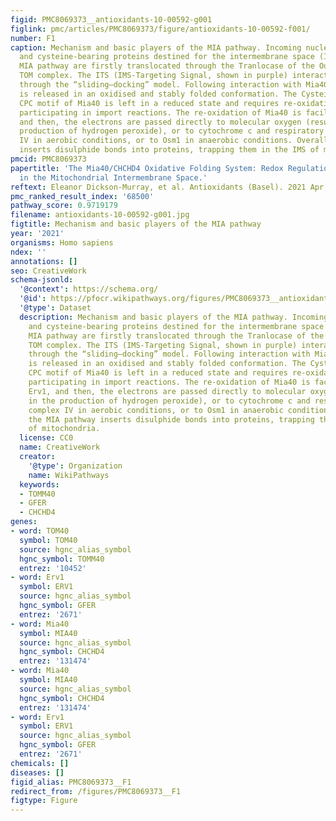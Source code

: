 ```yaml
---
figid: PMC8069373__antioxidants-10-00592-g001
figlink: pmc/articles/PMC8069373/figure/antioxidants-10-00592-f001/
number: F1
caption: Mechanism and basic players of the MIA pathway. Incoming nuclear-encoded
  and cysteine-bearing proteins destined for the intermembrane space (IMS)-localised
  MIA pathway are firstly translocated through the Tranlocase of the Outer Membrane
  TOM complex. The ITS (IMS-Targeting Signal, shown in purple) interacts with Mia40
  through the “sliding–docking” model. Following interaction with Mia40, the substrate
  is released in an oxidised and stably folded conformation. The Cysteine-Proline-Cysteine
  CPC motif of Mia40 is left in a reduced state and requires re-oxidation to continue
  participating in import reactions. The re-oxidation of Mia40 is facilitated by Erv1,
  and then, the electrons are passed directly to molecular oxygen (resulting in the
  production of hydrogen peroxide), or to cytochrome c and respiratory chain complex
  IV in aerobic conditions, or to Osm1 in anaerobic conditions. Overall, the MIA pathway
  inserts disulphide bonds into proteins, trapping them in the IMS of mitochondria.
pmcid: PMC8069373
papertitle: 'The Mia40/CHCHD4 Oxidative Folding System: Redox Regulation and Signaling
  in the Mitochondrial Intermembrane Space.'
reftext: Eleanor Dickson-Murray, et al. Antioxidants (Basel). 2021 Apr;10(4):592.
pmc_ranked_result_index: '68500'
pathway_score: 0.9719179
filename: antioxidants-10-00592-g001.jpg
figtitle: Mechanism and basic players of the MIA pathway
year: '2021'
organisms: Homo sapiens
ndex: ''
annotations: []
seo: CreativeWork
schema-jsonld:
  '@context': https://schema.org/
  '@id': https://pfocr.wikipathways.org/figures/PMC8069373__antioxidants-10-00592-g001.html
  '@type': Dataset
  description: Mechanism and basic players of the MIA pathway. Incoming nuclear-encoded
    and cysteine-bearing proteins destined for the intermembrane space (IMS)-localised
    MIA pathway are firstly translocated through the Tranlocase of the Outer Membrane
    TOM complex. The ITS (IMS-Targeting Signal, shown in purple) interacts with Mia40
    through the “sliding–docking” model. Following interaction with Mia40, the substrate
    is released in an oxidised and stably folded conformation. The Cysteine-Proline-Cysteine
    CPC motif of Mia40 is left in a reduced state and requires re-oxidation to continue
    participating in import reactions. The re-oxidation of Mia40 is facilitated by
    Erv1, and then, the electrons are passed directly to molecular oxygen (resulting
    in the production of hydrogen peroxide), or to cytochrome c and respiratory chain
    complex IV in aerobic conditions, or to Osm1 in anaerobic conditions. Overall,
    the MIA pathway inserts disulphide bonds into proteins, trapping them in the IMS
    of mitochondria.
  license: CC0
  name: CreativeWork
  creator:
    '@type': Organization
    name: WikiPathways
  keywords:
  - TOMM40
  - GFER
  - CHCHD4
genes:
- word: TOM40
  symbol: TOM40
  source: hgnc_alias_symbol
  hgnc_symbol: TOMM40
  entrez: '10452'
- word: Erv1
  symbol: ERV1
  source: hgnc_alias_symbol
  hgnc_symbol: GFER
  entrez: '2671'
- word: Mia40
  symbol: MIA40
  source: hgnc_alias_symbol
  hgnc_symbol: CHCHD4
  entrez: '131474'
- word: Mia40
  symbol: MIA40
  source: hgnc_alias_symbol
  hgnc_symbol: CHCHD4
  entrez: '131474'
- word: Erv1
  symbol: ERV1
  source: hgnc_alias_symbol
  hgnc_symbol: GFER
  entrez: '2671'
chemicals: []
diseases: []
figid_alias: PMC8069373__F1
redirect_from: /figures/PMC8069373__F1
figtype: Figure
---
```

